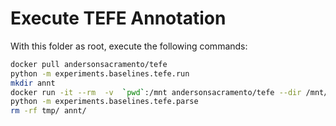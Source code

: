 # Execute TEFE Annotation

With this folder as root, execute the following commands:

```sh
docker pull andersonsacramento/tefe
python -m experiments.baselines.tefe.run
mkdir annt
docker run -it --rm  -v  `pwd`:/mnt andersonsacramento/tefe --dir /mnt/tmp/  /mnt/annt/
python -m experiments.baselines.tefe.parse
rm -rf tmp/ annt/
```
